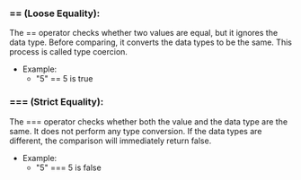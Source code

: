### == (Loose Equality):
The == operator checks whether two values are equal, but it ignores the data type. Before comparing, it converts the data types to be the same. This process is called type coercion.
- Example: 
  - "5" == 5 is true

### === (Strict Equality):
The === operator checks whether both the value and the data type are the same. It does not perform any type conversion. If the data types are different, the comparison will immediately return false.
- Example:
  - "5" === 5 is false